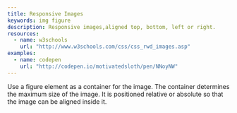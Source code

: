 ```yaml
---
title: Responsive Images
keywords: img figure
description: Responsive images,aligned top, bottom, left or right.
resources:
  - name: w3schools
    url: "http://www.w3schools.com/css/css_rwd_images.asp"
examples:
  - name: codepen
    url: "http://codepen.io/motivatedsloth/pen/NNoyNW"
---
```


Use a figure element as a container for the image. The container determines the maximum size of the image. It is 
positioned relative or absolute so that the image can be aligned inside it.

